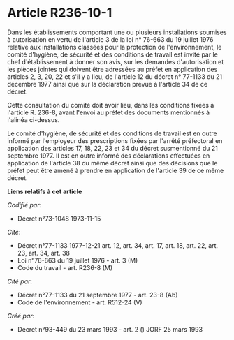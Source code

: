 # Article R236-10-1

Dans les établissements comportant une ou plusieurs installations soumises à autorisation en vertu de l'article 3 de la loi
n° 76-663 du 19 juillet 1976 relative aux installations classées pour la protection de l'environnement, le comité d'hygiène,
de sécurité et des conditions de travail est invité par le chef d'établissement à donner son avis, sur les demandes
d'autorisation et les pièces jointes qui doivent être adressées au préfet en application des articles 2, 3, 20, 22 et s'il y
a lieu, de l'article 12 du décret n° 77-1133 du 21 décembre 1977 ainsi que sur la déclaration prévue à l'article 34 de ce
décret.

Cette consultation du comité doit avoir lieu, dans les conditions fixées à l'article R. 236-8, avant l'envoi au préfet des
documents mentionnés à l'alinéa ci-dessus.

Le comité d'hygiène, de sécurité et des conditions de travail est en outre informé par l'employeur des prescriptions fixées
par l'arrêté préfectoral en application des articles 17, 18, 22, 23 et 34 du décret susmentionné du 21 septembre 1977. Il est
en outre informé des déclarations effectuées en application de l'article 38 du même décret ainsi que des décisions que le
préfet peut être amené à prendre en application de l'article 39 de ce même décret.

**Liens relatifs à cet article**

_Codifié par_:

  - Décret n°73-1048 1973-11-15

_Cite_:

  - Décret n°77-1133 1977-12-21 art. 12, art. 34, art. 17, art. 18, art. 22, art. 23, art. 34, art. 38
  - Loi n°76-663 du 19 juillet 1976 - art. 3 (M)
  - Code du travail - art. R236-8 (M)

_Cité par_:

  - Décret n°77-1133 du 21 septembre 1977 - art. 23-8 (Ab)
  - Code de l'environnement - art. R512-24 (V)

_Créé par_:

  - Décret n°93-449 du 23 mars 1993 - art. 2 () JORF 25 mars 1993

